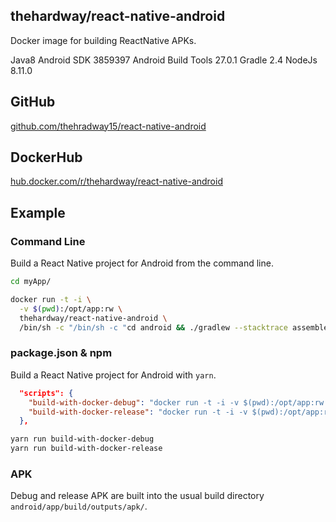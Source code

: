 ## thehardway/react-native-android
Docker image for building ReactNative APKs.

Java8
Android SDK 3859397
Android Build Tools 27.0.1 
Gradle 2.4
NodeJs 8.11.0

## GitHub
[github.com/thehradway15/react-native-android](https://github.com/thehardway15/docker-react-native-android)

## DockerHub
[hub.docker.com/r/thehardway/react-native-android](https://hub.docker.com/r/thehardway/react-native-android)

## Example

### Command Line
Build a React Native project for Android from the command line.

```bash
cd myApp/

docker run -t -i \
  -v $(pwd):/opt/app:rw \
  thehardway/react-native-android \
  /bin/sh -c "/bin/sh -c "cd android && ./gradlew --stacktrace assembleRelease"
```

### package.json & npm
Build a React Native project for Android with `yarn`.

```json
  "scripts": {
    "build-with-docker-debug": "docker run -t -i -v $(pwd):/opt/app:rw thehardway/react-native-android /bin/sh -c \"cd android && ./gradlew --stacktrace assembleDebug\"",
    "build-with-docker-release": "docker run -t -i -v $(pwd):/opt/app:rw  thehardway/react-native-android /bin/sh -c \"cd android && ./gradlew --stacktrace assembleRelease\""
  },
```

```bash
yarn run build-with-docker-debug
yarn run build-with-docker-release
```

### APK
Debug and release APK are built into the usual build directory `android/app/build/outputs/apk/`.
